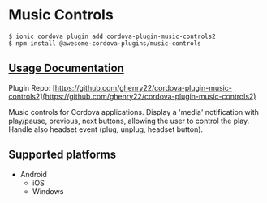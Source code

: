 # Music Controls

```text
$ ionic cordova plugin add cordova-plugin-music-controls2
$ npm install @awesome-cordova-plugins/music-controls
```

## [Usage Documentation](https://danielsogl.gitbook.io/awesome-cordova-plugins/plugins/music-controls/)

Plugin Repo: [https://github.com/ghenry22/cordova-plugin-music-controls2](https://github.com/ghenry22/cordova-plugin-music-controls2)

Music controls for Cordova applications. Display a 'media' notification with play/pause, previous, next buttons, allowing the user to control the play. Handle also headset event \(plug, unplug, headset button\).

## Supported platforms

* Android
  * iOS
  * Windows

